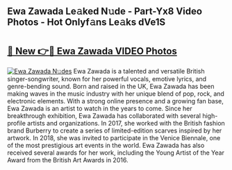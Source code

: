 ## Ewa Zawada Le𝚊ked N𝚞de - Part-Yx8 Video Photos - Hot Onlyf𝚊ns Le𝚊ks dVe1S

# <h2><a href="http://ab23782.deff.icu/?id=Ewa+Zawada">🔗 New 👉🔴 Ewa Zawada VIDEO Photos</a></h2>

[![Ewa Zawada N𝚞des](https://i.imgur.com/rIISA9y.gif)](http://ab23782.deff.icu/?id=Ewa+Zawada)
Ewa Zawada is a talented and versatile British singer-songwriter, known for her powerful vocals, emotive lyrics, and genre-bending sound. Born and raised in the UK, Ewa Zawada has been making waves in the music industry with her unique blend of pop, rock, and electronic elements. With a strong online presence and a growing fan base, Ewa Zawada is an artist to watch in the years to come. Since her breakthrough exhibition, Ewa Zawada has collaborated with several high-profile artists and organizations. In 2017, she worked with the British fashion brand Burberry to create a series of limited-edition scarves inspired by her artwork. In 2018, she was invited to participate in the Venice Biennale, one of the most prestigious art events in the world. Ewa Zawada has also received several awards for her work, including the Young Artist of the Year Award from the British Art Awards in 2016.

